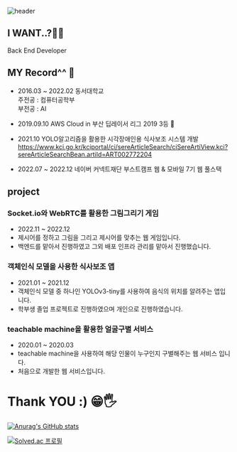 ![header](https://capsule-render.vercel.app/api?type=waving&color=AEE4FF&height=300&section=header&text=LeeGunHo&fontSize=90)

## I WANT..?🙏🙏
Back End Developer

## MY Record^^ 📜
- 2016.03 ~ 2022.02 동서대학교   
  주전공 : 컴퓨터공학부   
  부전공 : AI   

- 2019.09.10 AWS Cloud in 부산 딥레이서 리그 2019 3등 🥉

- 2021.10 YOLO알고리즘을 활용한 시각장애인용 식사보조 시스템 개발
<br> https://www.kci.go.kr/kciportal/ci/sereArticleSearch/ciSereArtiView.kci?sereArticleSearchBean.artiId=ART002772204

- 2022.07 ~ 2022.12 네이버 커넥트재단 부스트캠프 웹 & 모바일 7기 웹 풀스택

## project
### Socket.io와 WebRTC를 활용한 그림그리기 게임
- 2022.11 ~ 2022.12
- 제시어를 정하고 그림을 그리고 제시어를 맞추는 웹 게임입니다.
- 백엔드를 맡아서 진행하였고 그외 배포 인프라 관리를 맡아서 진행했습니다.

### 객체인식 모델을 사용한 식사보조 앱
- 2021.01 ~ 2021.12
- 객체인식 모델 중 하나인 YOLOv3-tiny를 사용하여 음식의 위치를 알려주는 앱입니다.
- 학부생 졸업 프로젝트로 진행하였으며 개인으로 진행하였습니다.

### teachable machine을 활용한 얼굴구별 서비스
- 2020.01 ~ 2020.03
- teachable machine을 사용하여 해당 인물이 누구인지 구별해주는 웹 서비스 입니다.
- 처음으로 개발한 웹 서비스입니다.

# Thank YOU :) 😁🖐

[![Anurag's GitHub stats](https://github-readme-stats.vercel.app/api?username=youhavetopay&show_icons=true&theme=dracula)](https://github.com/anuraghazra/github-readme-stats)
<br>

[![Solved.ac 프로필](http://mazassumnida.wtf/api/v2/generate_badge?boj=fldhsfk)](https://solved.ac/fldhsfk)
<!--
**youhavetopay/youhavetopay** is a ✨ _special_ ✨ repository because its `README.md` (this file) appears on your GitHub profile.

Here are some ideas to get you started:

- 🔭 I’m currently working on ...
- 🌱 I’m currently learning ...
- 👯 I’m looking to collaborate on ...
- 🤔 I’m looking for help with ...
- 💬 Ask me about ...
- 📫 How to reach me: ...
- 😄 Pronouns: ...
- ⚡ Fun fact: ...
-->
